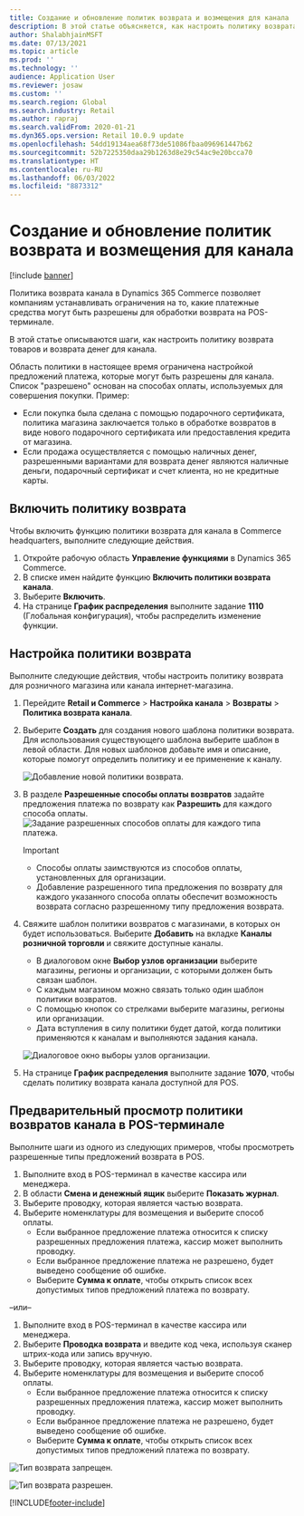```yaml
---
title: Создание и обновление политик возврата и возмещения для канала
description: В этой статье объясняется, как настроить политику возврата и возмещения для канала.
author: ShalabhjainMSFT
ms.date: 07/13/2021
ms.topic: article
ms.prod: ''
ms.technology: ''
audience: Application User
ms.reviewer: josaw
ms.custom: ''
ms.search.region: Global
ms.search.industry: Retail
ms.author: rapraj
ms.search.validFrom: 2020-01-21
ms.dyn365.ops.version: Retail 10.0.9 update
ms.openlocfilehash: 54dd19134aea68f73de51086fbaa096961447b62
ms.sourcegitcommit: 52b7225350daa29b1263d8e29c54ac9e20bcca70
ms.translationtype: HT
ms.contentlocale: ru-RU
ms.lasthandoff: 06/03/2022
ms.locfileid: "8873312"
---
```

# <a name="create-and-update-a-returns-and-refunds-policy-for-a-channel"></a>Создание и обновление политик возврата и возмещения для канала

[!include [banner](includes/banner.md)]

Политика возврата канала в Dynamics 365 Commerce позволяет компаниям устанавливать ограничения на то, какие платежные средства могут быть разрешены для обработки возврата на POS-терминале.  

В этой статье описываются шаги, как настроить политику возврата товаров и возврата денег для канала.

Область политики в настоящее время ограничена настройкой предложений платежа, которые могут быть разрешены для канала. Список "разрешено" основан на способах оплаты, используемых для совершения покупки. Пример:

- Если покупка была сделана с помощью подарочного сертификата, политика магазина заключается только в обработке возвратов в виде нового подарочного сертификата или предоставления кредита от магазина. 
- Если продажа осуществляется с помощью наличных денег, разрешенными вариантами для возврата денег являются наличные деньги, подарочный сертификат и счет клиента, но не кредитные карты. 

## <a name="enable-return-policy"></a>Включить политику возврата

Чтобы включить функцию политики возврата для канала в Commerce headquarters, выполните следующие действия.

1. Откройте рабочую область **Управление функциями** в Dynamics 365 Commerce.
1. В списке имен найдите функцию **Включить политики возврата канала**.
1. Выберите **Включить**.
1. На странице **График распределения** выполните задание **1110** (Глобальная конфигурация), чтобы распределить изменение функции.

## <a name="configure-return-policy"></a>Настройка политики возврата

Выполните следующие действия, чтобы настроить политику возврата для розничного магазина или канала интернет-магазина.

1. Перейдите **Retail и Commerce** \> **Настройка канала** \> **Возвраты** \> **Политика возврата канала**.

1. Выберите **Создать** для создания нового шаблона политики возврата. Для использования существующего шаблона выберите шаблон в левой области. Для новых шаблонов добавьте имя и описание, которые помогут определить политику и ее применение к каналу.

   ![Добавление новой политики возврата.](media/Return-policy-page1.png)
     
   
1. В разделе **Разрешенные способы оплаты возвратов** задайте предложения платежа по возврату как **Разрешить** для каждого способа оплаты.
   ![Задание разрешенных способов оплаты для каждого типа платежа.](media/Return-policy-page2.png)
   
    > [!IMPORTANT]
    > - Способы оплаты заимствуются из способов оплаты, установленных для организации.
    > - Добавление разрешенного типа предложения по возврату для каждого указанного способа оплаты обеспечит возможность возврата согласно разрешенному типу предложения возврата.
    
1. Свяжите шаблон политики возвратов с магазинами, в которых он будет использоваться. Выберите **Добавить** на вкладке **Каналы розничной торговли** и свяжите доступные каналы. 

    - В диалоговом окне **Выбор узлов организации** выберите магазины, регионы и организации, с которыми должен быть связан шаблон.
    - С каждым магазином можно связать только один шаблон политики возвратов.
    - С помощью кнопок со стрелками выберите магазины, регионы или организации.
    - Дата вступления в силу политики будет датой, когда политики применяются к каналам и выполняются задания канала. 

    ![Диалоговое окно выборы узлов организации.](media/Return-policy-page3.png)

1. На странице **График распределения** выполните задание **1070**, чтобы сделать политику возврата канала доступной для POS.

## <a name="preview-the-channel-return-policy-in-the-pos"></a>Предварительный просмотр политики возвратов канала в POS-терминале

Выполните шаги из одного из следующих примеров, чтобы просмотреть разрешенные типы предложений возврата в POS.

1. Выполните вход в POS-терминал в качестве кассира или менеджера.
1. В области **Смена и денежный ящик** выберите **Показать журнал**.
1. Выберите проводку, которая является частью возврата. 
1. Выберите номенклатуры для возмещения и выберите способ оплаты.  
    - Если выбранное предложение платежа относится к списку разрешенных предложения платежа, кассир может выполнить проводку.
    - Если выбранное предложение платежа не разрешено, будет выведено сообщение об ошибке.
    - Выберите **Сумма к оплате**, чтобы открыть список всех допустимых типов предложений платежа по возврату.

–или–

1. Выполните вход в POS-терминал в качестве кассира или менеджера.
1. Выберите **Проводка возврата** и введите код чека, используя сканер штрих-кода или запись вручную. 
1. Выберите проводку, которая является частью возврата. 
1. Выберите номенклатуры для возмещения и выберите способ оплаты.  
    - Если выбранное предложение платежа относится к списку разрешенных предложения платежа, кассир может выполнить проводку.
    - Если выбранное предложение платежа не разрешено, будет выведено сообщение об ошибке.
    - Выберите **Сумма к оплате**, чтобы открыть список всех допустимых типов предложений платежа по возврату.

![Тип возврата запрещен.](media/Return-policy-page6.png)



![Тип возврата разрешен.](media/Return-policy-page5.png)


[!INCLUDE[footer-include](../includes/footer-banner.md)]
